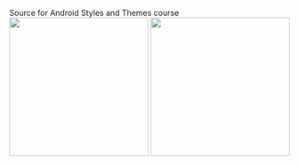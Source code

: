 Source for Android Styles and Themes course
<img src="https://cloud.githubusercontent.com/assets/6922904/23335827/8aaaf95c-fb8b-11e6-9a19-b6135876c15a.png" width="250"> <img src="https://cloud.githubusercontent.com/assets/6922904/23335826/85750018-fb8b-11e6-99da-9ae9e79f20a3.png" width="250">



